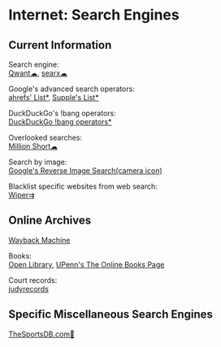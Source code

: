 # Internet: Search Engines

## Current Information

Search engine:  
[Qwant☁](https://www.qwant.com/),
[searx☁](https://searx.space/)

Google's advanced search operators:  
[ahrefs' List*](https://supple.com.au/tools/google-advanced-search-operators/),
[Supple's List*](https://ahrefs.com/blog/google-advanced-search-operators/)

DuckDuckGo's !bang operators:  
[DuckDuckGo !bang operators*](https://mosermichael.github.io/duckduckbang/html/main.html)

Overlooked searches:  
[Million Short☁](https://millionshort.com/)

Search by image:  
[Google's Reverse Image Search(camera icon)](https://images.google.com/)

Blacklist specific websites from web search:  
[Wiper⇉](https://github.com/davidahmed/wiper)

## Online Archives

[Wayback Machine](https://web.archive.org/)

Books:  
[Open Library](https://openlibrary.org/),
[UPenn's The Online Books Page](https://onlinebooks.library.upenn.edu/)

Court records:  
[judyrecords](https://www.judyrecords.com/)

## Specific Miscellaneous Search Engines

[TheSportsDB.com🔌](https://thesportsdb.com/)
